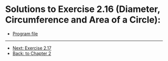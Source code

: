 # Solutions to Exercise 2.16 (Diameter, Circumference and Area of a Circle):

- [Program file](e02_16.cpp)

---

- [Next: Exercise 2.17](02_17.md)
- [Back: to Chapter 2](README.md)